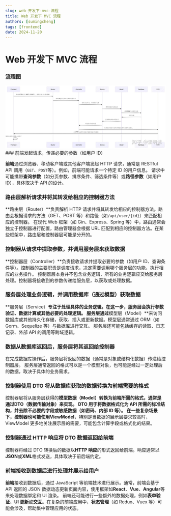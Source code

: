 ```yaml
---
slug: web-开发下-mvc-流程
title: Web 开发下 MVC 流程
authors: [sumingcheng]
tags: [frontend]
date: 2024-11-20
---
```


# Web 开发下 MVC 流程

### 流程图

![ef754b81052e9cd5cc26059ecbf3b353](../image/ef754b81052e9cd5cc26059ecbf3b353.jpg)### 前端发起请求，传递必要的参数（如用户 ID）

**前端**通过浏览器、移动客户端或其他客户端发起 HTTP 请求，通常是 RESTful API 调用（`GET`、`POST`等）。例如，前端可能请求一个特定 ID 的用户信息。 请求中可能携带**查询参数**（如分页参数、排序条件、筛选条件等）或**路径参数**（如用户 ID），具体取决于 API 的设计。

### 路由层解析请求并将其转发给相应的控制器方法

**路由层（Router）**负责解析 HTTP 请求并将其转发给相应的控制器方法。路由会根据请求的方法（GET、POST 等）和路径（如`/api/user/{id}`）来匹配相应的控制器。 在现代 Web 框架（如 Gin、Express、Spring 等）中，路由通常会独立于控制器进行配置，路由管理器会根据 URL 匹配到相应的控制器方法。在某些框架中，路由层和控制器层可能是分开的。

### 控制器从请求中提取参数，并调用服务层来获取数据

**控制器层（Controller）**负责接收请求并提取必要的参数（如用户 ID、查询条件等）。控制器的主要职责是调度请求，决定需要调用哪个服务层的功能，执行相应的业务操作。 控制器层本身并不包含业务逻辑，所有的业务逻辑应交给服务层处理。控制器将接收到的参数传递给服务层，以获取或处理数据。

### 服务层处理业务逻辑，并调用数据库（通过模型）获取数据

**服务层（Service）**专注于处理具体的业务逻辑。在这一步，服务层会执行参数验证、数据计算或其他必要的处理逻辑。 服务层通过**模型层（Model）**来访问数据库或其他持久化存储，获取、插入或更新数据。模型层通常通过 ORM（如 Gorm、Sequelize 等）与数据库进行交互。 服务层还可能包括缓存的读取、日志记录、外部 API 的调用等跨域逻辑。

### 数据从数据库返回后，服务层将其返回给控制器

在完成数据库操作后，服务层将返回的数据（通常是对象或结构化数据）传递给控制器层。 服务层通常返回的格式可以是一个模型对象，也可能是经过一定处理后的数据，取决于具体的业务需求。

### 控制器使用 DTO 将从数据库获取的数据转换为前端需要的格式

控制器层将从服务层获得的**模型数据（Model）**转换为前端所需的格式，通常是通过**DTO（数据传输对象）**来实现。 DTO 用于将数据格式化为 API 所需的标准结构，并去除不必要的字段或敏感数据（如密码、内部 ID 等）。 在一些复杂场景下，控制器也可能使用**ViewModel**，特别是当数据的展示层要求较高时，ViewModel 更多地关注展示层的需要，可能包含计算字段或格式化的结果。

### 控制器通过 HTTP 响应将 DTO 数据返回给前端

控制器将经过 DTO 转换后的数据以**HTTP 响应**的形式返回给前端。响应通常以**JSON**或**XML**格式发送，具体取决于前后端约定。

### 前端接收到数据后进行处理并展示给用户

**前端**接收到数据后，通过 JavaScript 等前端技术进行展示。通常，前端会基于 API 返回的 JSON 数据动态更新页面内容，使用框架如**React**、**Vue**、**Angular**等来处理数据绑定和 UI 渲染。 前端还可能进行一些额外的数据处理，例如**表单验证**、**UI 更新**或**交互**。在复杂的前端应用中，**状态管理**（如 Redux、Vuex 等）可能会涉及，帮助集中管理应用的状态。
